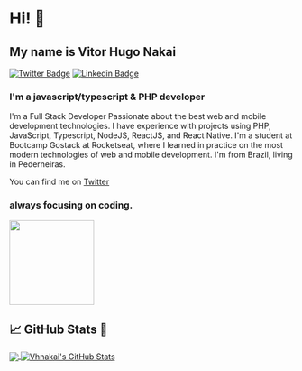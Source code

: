 # Hi! :wave:
## My name is Vitor Hugo Nakai
 [![Twitter Badge](https://img.shields.io/badge/-@vhnakai-6633cc?style=flat-square&labelColor=6633cc&logo=twitter&logoColor=white&link=https://twitter.com/vhnakai)](https://twitter.com/vhnakai) 
[![Linkedin Badge](https://img.shields.io/badge/-Vitor%20Hugo%20Nakai-6633cc?style=flat-square&logo=Linkedin&logoColor=white&link=https://www.linkedin.com/in/vitor-hugo-nakai/)](https://www.linkedin.com/in/vitor-hugo-nakai/) 
### I'm a javascript/typescript & PHP developer

I'm a Full Stack Developer Passionate about the best web and mobile development technologies. I have experience with projects using PHP, JavaScript, Typescript, NodeJS, ReactJS, and React Native. I'm a student at Bootcamp Gostack at Rocketseat, where I learned in practice on the most modern technologies of web and mobile development.
I'm from Brazil, living in Pederneiras.

You can find me on  <a href="https://twitter.com/vhnakai">Twitter</a>

### always focusing on coding.

 <img  src="https://media1.tenor.com/images/d737faef15d4e979a385cdb1e540c8ef/tenor.gif?itemid=13247664" width="150px"/>

## &#x1f4c8; GitHub Stats 🔭


<a href="https://github.com/vhnakai/vhnakai">
  <img align="center" src="https://github-readme-stats.vercel.app/api/top-langs/?username=vhnakai&hide=java,html&title_color=ffffff&text_color=c9cacc&icon_color=2bbc8a&bg_color=1d1f21" />
</a>


<a href="https://github.com/vhnakai/vhnakai">
  <img align="center" src="https://github-readme-stats.vercel.app/api?username=vhnakai&show_icons=true&line_height=27&count_private=true&title_color=ffffff&text_color=c9cacc&icon_color=2bbc8a&bg_color=1d1f21" alt="Vhnakai's GitHub Stats" />
</a>



<!--
**vhnakai/vhnakai** is a ✨ _special_ ✨ repository because its `README.md` (this file) appears on your GitHub profile.

Here are some ideas to get you started:

- 🔭 I’m currently working on ...
- 🌱 I’m currently learning ...
- 👯 I’m looking to collaborate on ...
- 🤔 I’m looking for help with ...
- 💬 Ask me about ...
- 📫 How to reach me: ...
- 😄 Pronouns: ...
- ⚡ Fun fact: ...
-->

